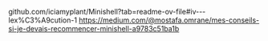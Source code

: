 github.com/iciamyplant/Minishell?tab=readme-ov-file#iv---lex%C3%A9cution-1
https://medium.com/@mostafa.omrane/mes-conseils-si-je-devais-recommencer-minishell-a9783c51ba1b

